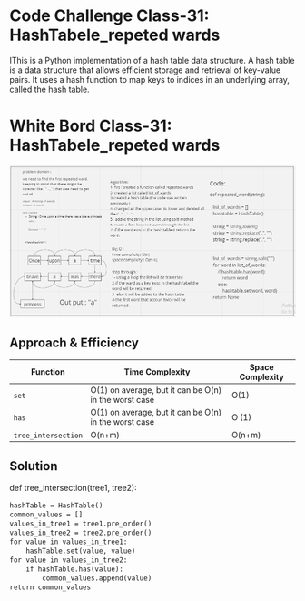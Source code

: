 # Code Challenge Class-31: HashTabele_repeted wards
IThis is a Python implementation of a hash table data structure. A hash table is a data structure that allows efficient storage and retrieval of key-value pairs. It uses a hash function to map keys to indices in an underlying array, called the hash table.
# White Bord Class-31: HashTabele_repeted wards
![MarineGEO circle logo](/hash_tabel/png/hashTable-repeted.png)








## Approach & Efficiency
| Function | Time Complexity | Space Complexity |
| -------- | -------------- | ---------------- |
| `set` | O(1) on average, but it can be O(n) in the worst case    | O(1)             |
| `has` | O(1) on average, but it can be O(n) in the worst case  | O (1)             |
| `tree_intersection`| O(n+m)        |   O(n+m)           |


## Solution

   def tree_intersection(tree1, tree2):
   
    hashTable = HashTable()
    common_values = []
    values_in_tree1 = tree1.pre_order()
    values_in_tree2 = tree2.pre_order()
    for value in values_in_tree1:
        hashTable.set(value, value)
    for value in values_in_tree2:
        if hashTable.has(value):
            common_values.append(value)
    return common_values
  